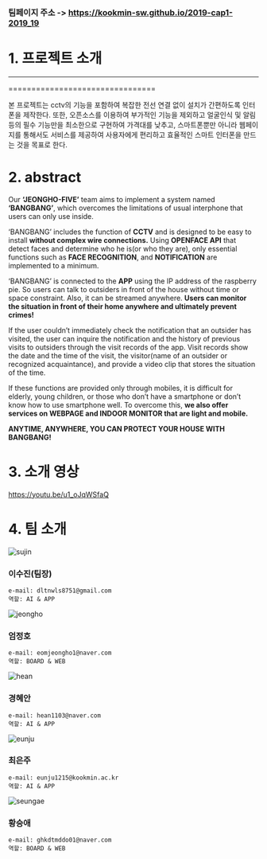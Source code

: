 ### 팀페이지 주소 -> https://kookmin-sw.github.io/2019-cap1-2019_19

# 1. 프로젝트 소개
-------------------------------------
================================

 본 프로젝트는 cctv의 기능을 포함하여 복잡한 전선 연결 없이 설치가 간편하도록 인터폰을 제작한다. 또한, 오픈소스를 이용하여 부가적인 기능을 제외하고 얼굴인식 및 알림 등의 필수 기능만을 최소한으로 구현하여 가격대를 낮추고, 스마트폰뿐만 아니라 웹페이지를 통해서도 서비스를 제공하여 사용자에게 편리하고 효율적인 스마트 인터폰을 만드는 것을 목표로 한다.
 
# 2. abstract
Our **‘JEONGHO-FIVE’** team aims to implement a system named **‘BANGBANG’**, which overcomes the limitations of usual interphone that users can only use inside.

‘BANGBANG’ includes the function of **CCTV** and is designed to be easy to install **without complex wire connections.** Using **OPENFACE API** that detect faces and determine who he is(or who they are), only essential functions such as **FACE RECOGNITION**, and **NOTIFICATION** are implemented to a minimum.

‘BANGBANG’ is connected to the **APP** using the IP address of the raspberry pie. So users can talk to outsiders in front of the house without time or space constraint. Also, it can be streamed anywhere. **Users can monitor the situation in front of their home anywhere and ultimately prevent crimes!**

If the user couldn’t immediately check the notification that an outsider has visited, the user can inquire the notification and the history of previous visits to outsiders through the visit records of the app. Visit records show the date and the time of the visit, the visitor(name of an outsider or recognized acquaintance), and provide a video clip that stores the situation of the time.

If these functions are provided only through mobiles, it is difficult for elderly, young children, or those who don’t have a smartphone or don’t know how to use smartphone well. To overcome this, **we also offer services on WEBPAGE and INDOOR MONITOR that are light and mobile.**

**ANYTIME, ANYWHERE, YOU CAN PROTECT YOUR HOUSE WITH BANGBANG!**


# 3. 소개 영상
https://youtu.be/u1_oJqWSfaQ


# 4. 팀 소개

![sujin](./images/sujin.png)

### 이수진(팀장)
```
e-mail: dltnwls8751@gmail.com
역할: AI & APP
```
![jeongho](./images/jeongho.png)

### 엄정호
```
e-mail: eomjeongho1@naver.com
역할: BOARD & WEB
```
![hean](./images/hean.png)

### 경혜안
```
e-mail: hean1103@naver.com 
역할: AI & APP
```
![eunju](./images/eunju.png)

### 최은주
```
e-mail: eunju1215@kookmin.ac.kr 
역할: AI & APP
```
![seungae](./images/ghkdtmddo.png)
### 황승애
```
e-mail: ghkdtmddo01@naver.com
역할: BOARD & WEB
```
